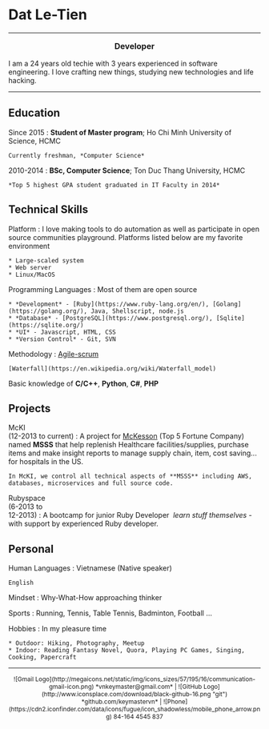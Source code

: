 Dat Le-Tien
============

* * * * *

  <p style="text-align: center; font-size:16; font-weight:bold;">Developer</p>

  I am a 24 years old techie with 3 years experienced in software engineering. I love crafting new things, studying new technologies and life hacking. 

* * * * *

Education
---------

Since 2015
:   **Student of Master program**; Ho Chi Minh University of Science, HCMC

    Currently freshman, *Computer Science*

2010-2014
:   **BSc, Computer Science**; Ton Duc Thang University, HCMC

    *Top 5 highest GPA student graduated in IT Faculty in 2014*

Technical Skills
----------

Platform
:   I love making tools to do automation as well as participate in open source communities playground. Platforms listed below are my favorite environment

    * Large-scaled system
    * Web server
    * Linux/MacOS

Programming Languages
:   Most of them are open source

    * *Development* - [Ruby](https://www.ruby-lang.org/en/), [Golang](https://golang.org/), Java, Shellscript, node.js
    * *Database* - [PostgreSQL](https://www.postgresql.org/), [Sqlite](https://sqlite.org/)
    * *UI* - Javascript, HTML, CSS
    * *Version Control* - Git, SVN

Methodology
:   [Agile-scrum](https://www.scrumalliance.org/why-scrum)
    
    [Waterfall](https://en.wikipedia.org/wiki/Waterfall_model)

Basic knowledge of **C/C++**, **Python**, **C#**, **PHP**

Projects
--------------------

McKI </br> (12-2013 to current)
:   A project for [McKesson](www.mckesson.com) (Top 5 Fortune Company) named **MSSS** that help replenish Healthcare facilities/supplies, purchase items and make insight reports to manage supply chain, item, cost saving... for hospitals in the US.

    In McKI, we control all technical aspects of **MSSS** including AWS, databases, microservices and full source code.

Rubyspace </br> (6-2013 to </br>12-2013)
:   A bootcamp for junior Ruby Developer&nbsp; *learn stuff themselves* - with support by experienced Ruby developer.


Personal
---------------------

Human Languages
:   Vietnamese (Native speaker)
    
    English

Mindset
:   Why-What-How approaching thinker

Sports
:   Running, Tennis, Table Tennis, Badminton, Football ...

Hobbies
:   In my pleasure time

    * Outdoor: Hiking, Photography, Meetup
    * Indoor: Reading Fantasy Novel, Quora, Playing PC Games, Singing, Cooking, Papercraft

-----------------

<center style="font-size:12px;"> ![Gmail Logo](http://megaicons.net/static/img/icons_sizes/57/195/16/communication-gmail-icon.png) *vnkeymaster@gmail.com* | ![GitHub Logo](http://www.iconsplace.com/download/black-github-16.png "git") *github.com/keymastervn* | ![Phone](https://cdn2.iconfinder.com/data/icons/fugue/icon_shadowless/mobile_phone_arrow.png) 84-164 4545 837 </center>